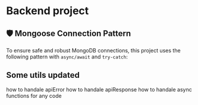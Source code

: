 # Backend project

## 🛡 Mongoose Connection Pattern

To ensure safe and robust MongoDB connections, this project uses the following pattern with `async/await` and `try-catch`:

## Some utils updated

how to handale apiError
how to handale apiResponse
how to handale async functions for any code
